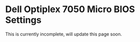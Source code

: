 # Dell Optiplex 7050 Micro BIOS Settings

This is currently incomplete, will update this page soon.
